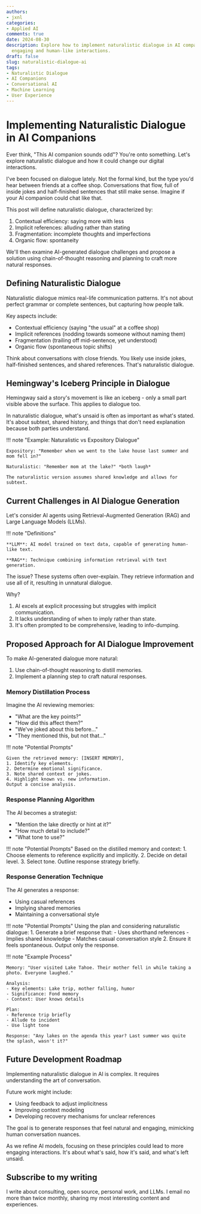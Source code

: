 ```yaml
---
authors:
- jxnl
categories:
- Applied AI
comments: true
date: 2024-08-30
description: Explore how to implement naturalistic dialogue in AI companions for more
  engaging and human-like interactions.
draft: false
slug: naturalistic-dialogue-ai
tags:
- Naturalistic Dialogue
- AI Companions
- Conversational AI
- Machine Learning
- User Experience
---
```


# Implementing Naturalistic Dialogue in AI Companions

Ever think, "This AI companion sounds odd"? You're onto something. Let's explore naturalistic dialogue and how it could change our digital interactions.

I've been focused on dialogue lately. Not the formal kind, but the type you'd hear between friends at a coffee shop. Conversations that flow, full of inside jokes and half-finished sentences that still make sense. Imagine if your AI companion could chat like that.

This post will define naturalistic dialogue, characterized by:

1. Contextual efficiency: saying more with less
2. Implicit references: alluding rather than stating
3. Fragmentation: incomplete thoughts and imperfections
4. Organic flow: spontaneity

We'll then examine AI-generated dialogue challenges and propose a solution using chain-of-thought reasoning and planning to craft more natural responses.

<!-- more -->

## Defining Naturalistic Dialogue

Naturalistic dialogue mimics real-life communication patterns. It's not about perfect grammar or complete sentences, but capturing how people talk.

Key aspects include:

- Contextual efficiency (saying "the usual" at a coffee shop)
- Implicit references (nodding towards someone without naming them)
- Fragmentation (trailing off mid-sentence, yet understood)
- Organic flow (spontaneous topic shifts)

Think about conversations with close friends. You likely use inside jokes, half-finished sentences, and shared references. That's naturalistic dialogue.

## Hemingway's Iceberg Principle in Dialogue

Hemingway said a story's movement is like an iceberg - only a small part visible above the surface. This applies to dialogue too.

In naturalistic dialogue, what's unsaid is often as important as what's stated. It's about subtext, shared history, and things that don't need explanation because both parties understand.

!!! note "Example: Naturalistic vs Expository Dialogue"

    Expository: "Remember when we went to the lake house last summer and mom fell in?"
    
    Naturalistic: "Remember mom at the lake?" *both laugh*

    The naturalistic version assumes shared knowledge and allows for subtext.

## Current Challenges in AI Dialogue Generation

Let's consider AI agents using Retrieval-Augmented Generation (RAG) and Large Language Models (LLMs).

!!! note "Definitions"

    **LLM**: AI model trained on text data, capable of generating human-like text.
    
    **RAG**: Technique combining information retrieval with text generation.

The issue? These systems often over-explain. They retrieve information and use all of it, resulting in unnatural dialogue.

Why?

1. AI excels at explicit processing but struggles with implicit communication.
2. It lacks understanding of when to imply rather than state.
3. It's often prompted to be comprehensive, leading to info-dumping.

## Proposed Approach for AI Dialogue Improvement

To make AI-generated dialogue more natural:

1. Use chain-of-thought reasoning to distill memories.
2. Implement a planning step to craft natural responses.

### Memory Distillation Process

Imagine the AI reviewing memories:
- "What are the key points?"
- "How did this affect them?"
- "We've joked about this before..."
- "They mentioned this, but not that..."

!!! note "Potential Prompts"
    
    Given the retrieved memory: [INSERT MEMORY],
    1. Identify key elements.
    2. Determine emotional significance.
    3. Note shared context or jokes.
    4. Highlight known vs. new information.
    Output a concise analysis.

### Response Planning Algorithm

The AI becomes a strategist:
- "Mention the lake directly or hint at it?"
- "How much detail to include?"
- "What tone to use?"

!!! note "Potential Prompts"
    Based on the distilled memory and context:
    1. Choose elements to reference explicitly and implicitly.
    2. Decide on detail level.
    3. Select tone.
    Outline response strategy briefly.

### Response Generation Technique

The AI generates a response:
- Using casual references
- Implying shared memories
- Maintaining a conversational style

!!! note "Potential Prompts"
    Using the plan and considering naturalistic dialogue:
    1. Generate a brief response that:
       - Uses shorthand references
       - Implies shared knowledge
       - Matches casual conversation style
    2. Ensure it feels spontaneous.
    Output only the response.

!!! note "Example Process"

    Memory: "User visited Lake Tahoe. Their mother fell in while taking a photo. Everyone laughed."

    Analysis:
    - Key elements: Lake trip, mother falling, humor
    - Significance: Fond memory
    - Context: User knows details

    Plan:
    - Reference trip briefly
    - Allude to incident
    - Use light tone

    Response: "Any lakes on the agenda this year? Last summer was quite the splash, wasn't it?"

## Future Development Roadmap

Implementing naturalistic dialogue in AI is complex. It requires understanding the art of conversation.

Future work might include:
- Using feedback to adjust implicitness
- Improving context modeling
- Developing recovery mechanisms for unclear references

The goal is to generate responses that feel natural and engaging, mimicking human conversation nuances.

As we refine AI models, focusing on these principles could lead to more engaging interactions. It's about what's said, how it's said, and what's left unsaid.

## Subscribe to my writing

I write about consulting, open source, personal work, and LLMs. I email no more than twice monthly, sharing my most interesting content and experiences.

<script async data-uid="fe6b71773e" src="https://fivesixseven.ck.page/fe6b71773e/index.js"></script>
